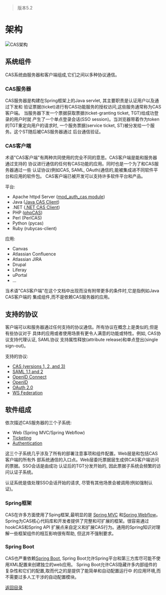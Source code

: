 > 版本5.2

# 架构
![CAS架构](../../pic/cas-documenttation/planning/architecture/cas_architecture.png)

## 系统组件

CAS系统由服务器和客户端组成,它们之间以多种协议通信。

### CAS服务器
CAS服务器是构建在Spring框架上的Java servlet, 其主要职责是认证用户以及通过下发和
验证票据(ticket)进行有CAS功能服务的授权访问,这些服务通常称为CAS客户端。
当服务器下发一个票据获取票据(ticket-granting ticket, TGT)给成功登录的用户时就
产生了一个单点登录会话(SSO session)。当浏览器带着作为token的TGT重定向用户的请求时,
一个服务票据(service ticket, ST)被分发给一个服务。这个ST随后被CAS服务器通过
后台通信验证。


### CAS客户端
术语"CAS客户端"有两种共同使用的完全不同的意思。CAS客户端是能和服务器通过支持的
协议进行通信的任何有CAS功能的应用。同时也是一个为了和CAS服务器通过一些
认证协议(例如CAS, SAML, OAuth)通信的,能被集成进不同软件平台和应用的软件包。
CAS客户端已被开发可以支持许多软件平台和产品。

平台:

* Apache httpd Server ([mod_auth_cas module](https://github.com/Jasig/mod_auth_cas))
* Java ([Java CAS Client](https://github.com/apereo/java-cas-client))
* .NET ([.NET CAS Client](https://github.com/apereo/dotnet-cas-client))
* PHP ([phpCAS](https://github.com/Jasig/phpCAS))
* Perl (PerlCAS)
* Python (pycas)
* Ruby (rubycas-client)

应用:

* Canvas
* Atlassian Confluence
* Atlassian JIRA
* Drupal
* Liferay
* uPortal
* ...

当术语"CAS客户端"在这个文档中出现而没有附带更多的条件时,它是指例如Java CAS客户端的
集成组件,而不是依赖CAS服务器的应用。


## 支持的协议

客户端可以和服务器通过任何支持的协议通信。所有协议在概念上是类似的,但是有些协议对于
具体的应用或者使用场景有更令人满意的功能或特性。例如, CAS协议支持代理认证, SAML协议
支持属性释放(attribute release)和单点登出(single sign-out)。

支持的协议:

* [CAS (versions 1, 2, and 3)](../protocol/CAS-Protocol.html)
* [SAML 1.1 and 2](../protocol/SAML-Protocol.html)
* [OpenID Connect](../protocol/OIDC-Protocol.html)
* [OpenID](../protocol/OpenID-Protocol.html)
* [OAuth 2.0](../protocol/OAuth-Protocol.html)
* [WS Federation](../protocol/WS-Federation-Protocol.html)


## 软件组成
依次描述CAS服务器的三个子系统:

* Web (Spring MVC/Spring Webflow)
* [Ticketing](../installation/Configuring-Ticketing-Components.html)
* [Authentication](../installation/Configuring-Authentication-Components.html)

这三个子系统几乎涉及了所有的部署注意事项和组件配置。Web层是和包括CAS客户端的所有外
部系统通信的入口点。Web层委托票据层生成供CAS客户端访问的票据。SSO会话是由成功
认证后的TGT分发开始的, 因此票据子系统会频繁的访问认证子系统。

认证系统是值处理SSO会话开始的请求, 尽管有其他场景会被调用(例如强制认证)。

### Spring框架

CAS在许多方面使用了Sping框架,最明显的是
[Spring MVC](http://docs.spring.io/spring/docs/current/spring-framework-reference/html/mvc.html)
和[Spring Webflow](http://www.springsource.org/spring-web-flow)。
Spring为CAS核心代码库和开发者提供了完整和可扩展的框架。很容易通过hookCAS和Spring API
扩展点来自定义和扩展CAS行为。通用的Spring知识对理解一些框架组件的相互影响很有帮助,
但这并不强制要求。

### Spring Boot

CAS也严重依赖[Spring Boot](http://projects.spring.io/spring-boot/),
Spring Boot允许Spring平台和第三方库尽可能不使用XML配置来创建独立的web应用。
Spring Boot允许CAS隐藏许多内部组件的复杂性和它们的配置,取而代之的是提供了能简单和自动配置运行中
的应用环境,而不需要过多人工干涉的自动配置模块。

[返回目录](../../README.md)